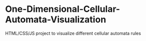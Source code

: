# One-Dimensional-Cellular-Automata-Visualization
HTML/CSS/JS project to visualize different cellular automata rules 
